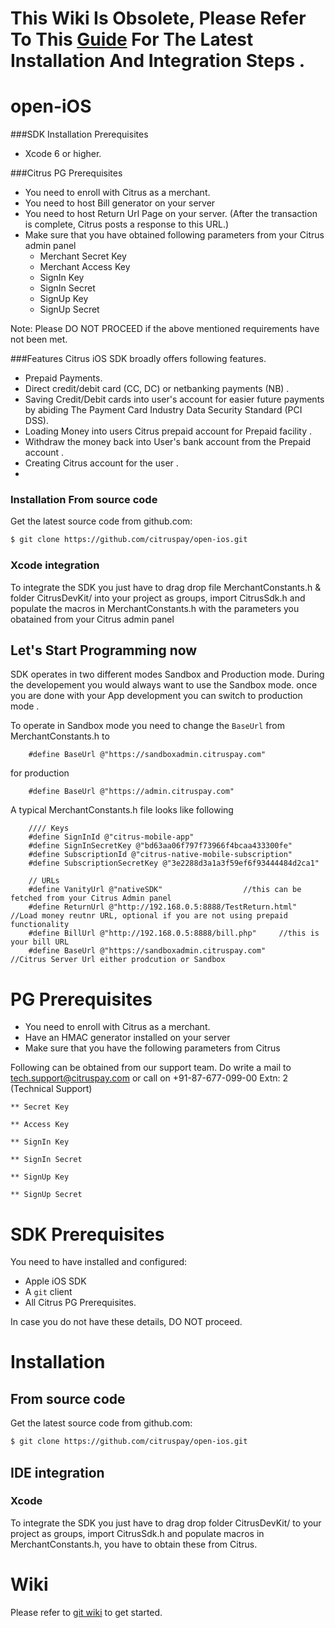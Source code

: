 
# This Wiki Is Obsolete, Please Refer To This [Guide](http://citruspay.com/DevelopersGuide/#/iossdk) For The Latest Installation And Integration Steps .



open-iOS
============
###SDK Installation Prerequisites
   * Xcode 6 or higher.
   
###Citrus PG Prerequisites
* You need to enroll with Citrus as a merchant.
* You need to host Bill generator on your server
* You need to host Return Url Page on your server. (After the transaction is complete, Citrus posts a response to this URL.)
* Make sure that you have obtained following parameters from your Citrus admin panel
	* Merchant Secret Key
	* Merchant Access Key
	* SignIn Key
	* SignIn Secret
	* SignUp Key
	* SignUp Secret

Note: Please DO NOT PROCEED if the above mentioned requirements have not been met.

###Features
Citrus iOS SDK broadly offers following features.
* Prepaid Payments.
* Direct credit/debit card (CC, DC) or netbanking payments (NB) .
* Saving Credit/Debit cards into user's account for easier future payments by abiding The Payment Card Industry Data Security Standard (PCI DSS).
* Loading Money into users Citrus prepaid account for Prepaid facility .
* Withdraw the money back into User's bank account from the Prepaid account .
* Creating Citrus account for the user .
*


### Installation From source code
Get the latest source code from github.com:
```bash
$ git clone https://github.com/citruspay/open-ios.git
```

### Xcode integration

To integrate the SDK you just have to drag drop file MerchantConstants.h & folder CitrusDevKit/  into your project as groups, import CitrusSdk.h and populate the macros in MerchantConstants.h with the parameters you obatained from your Citrus admin panel



## Let's Start Programming now

SDK operates in two different modes Sandbox and Production mode.
During the developement you would always want to use the Sandbox mode. once you are done with your App development you can switch to production mode . 

To operate in Sandbox mode you need to change the `BaseUrl` from MerchantConstants.h to 

		#define BaseUrl @"https://sandboxadmin.citruspay.com"

for production

		#define BaseUrl @"https://admin.citruspay.com"

A typical MerchantConstants.h file looks like following

		//// Keys
		#define SignInId @"citrus-mobile-app"
		#define SignInSecretKey @"bd63aa06f797f73966f4bcaa433300fe"
		#define SubscriptionId @"citrus-native-mobile-subscription"
		#define SubscriptionSecretKey @"3e2288d3a1a3f59ef6f93444484d2ca1"

		// URLs
		#define VanityUrl @"nativeSDK"					//this can be fetched from your Citrus Admin panel
		#define ReturnUrl @"http://192.168.0.5:8888/TestReturn.html"	//Load money reutnr URL, optional if you are not using prepaid functionality
		#define BillUrl @"http://192.168.0.5:8888/bill.php"		//this is your bill URL
		#define BaseUrl @"https://sandboxadmin.citruspay.com"  		//Citrus Server Url either prodcution or Sandbox




























# PG Prerequisites
* You need to enroll with Citrus as a merchant.
* Have an HMAC generator installed on your server
* Make sure that you have the following parameters from Citrus

Following can be obtained from our support team. Do write a mail to tech.support@citruspay.com or call on +91-87-677-099-00 Extn: 2 (Technical Support)

	** Secret Key 

	** Access Key

	** SignIn Key
 
	** SignIn Secret

	** SignUp Key

	** SignUp Secret
  	

# SDK Prerequisites

You need to have installed and configured:
* Apple iOS SDK
* A `git` client
* All Citrus PG Prerequisites.

In case you do not have these details, DO NOT proceed.

# Installation
## From source code
Get the latest source code from github.com:
```bash
$ git clone https://github.com/citruspay/open-ios.git
```
## IDE integration
### Xcode

To integrate the SDK you just have to drag drop folder CitrusDevKit/ to your project as groups, import CitrusSdk.h and populate macros in MerchantConstants.h, you have to obtain these from Citrus.

# Wiki

Please refer to [git wiki](https://github.com/citruspay/open-ios/wiki) to get started.
